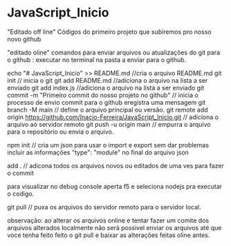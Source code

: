 ﻿# JavaScript_Inicio

"Editado off line"
Códigos do primeiro projeto que subiremos pro nosso novo github

"editado oline"
comandos para enviar arquivos ou atualizações do git para o github :
executar no terminal na pasta a enviar para o github.

echo "# JavaScript_Inicio" >> README.md //cria o arquivo README.md
git init // inicia o git
git add README.md //adiciona o arquivo na lista a ser enviado
git add index.js //adiciona o arquivo na lista a ser enviado
git commit -m "Primeiro commit do nosso projeto no github" // inicia o processo de envio commit para o github eregistra uma mensagem
git branch -M main // define o arquivo principal ou versão.
git remote add origin https://github.com/Inacio-Ferreira/JavaScript_Inicio.git // adiciona o arquivo ao servidor remoto
git push -u origin main // empurra o arquivo para o repositório ou envia o arquivo.

npm init // cria um json para usar o import e export sem dar problemas
incluir as informações "type": "module" no final do arquivo json

add . // adicona todos os arquivos novos ou editados de uma ves para fazer o commit

para visualizar no debug console aperta f5 e seleciona nodejs pra executar o codigo.

git pull // puxa os arquivos do servidor remoto para o servidor local.

observação: ao alterar os arquivos online e tentar fazer um comite dos arquivos alterados localmente
não será possivel enviar os arquivos até que voce tenha feito feito o git pull e baixar as alterações feitas oline antes.
